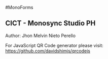 #MonoForms
## CICT - Monosync Studio PH
Author: Jhon Melvin Nieto Perello

For JavaScript QR Code generator please visit: https://github.com/davidshimjs/qrcodejs
